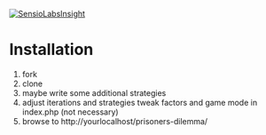 [![SensioLabsInsight](https://insight.sensiolabs.com/projects/292aa8c6-a696-4c37-9b92-37654c00f194/big.png)](https://insight.sensiolabs.com/projects/292aa8c6-a696-4c37-9b92-37654c00f194)

# Installation

1) fork
2) clone
3) maybe write some additional strategies
4) adjust iterations and strategies tweak factors and game mode in index.php (not necessary)
5) browse to http://yourlocalhost/prisoners-dilemma/
